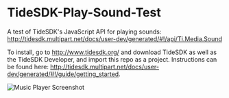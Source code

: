 TideSDK-Play-Sound-Test
=======================

A test of TideSDK's JavaScript API for playing sounds: http://tidesdk.multipart.net/docs/user-dev/generated/#!/api/Ti.Media.Sound

To install, go to http://www.tidesdk.org/ and download TideSDK as well as the TideSDK Developer, and import this repo as a project. Instructions can be found here: http://tidesdk.multipart.net/docs/user-dev/generated/#!/guide/getting_started.

![Music Player Screenshot](https://raw.github.com/dahmian/TideSDK-Play-Sound-Test/master/docs/musicPlayer.png)
